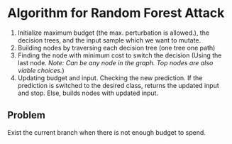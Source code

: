 # Algorithm for Random Forest Attack

1. Initialize maximum budget (the max. perturbation is allowed.), the decision trees, and the input sample which we want to mutate.
1. Building nodes by traversing each decision tree (one tree one path)
1. Finding the node with minimum cost to switch the decision (Using the last node. *Note: Can be any node in the graph. Top nodes are also viable choices.*)
1. Updating budget and input. Checking the new prediction. If the prediction is switched to the desired class, returns the updated input and stop. Else, builds nodes with updated input.

## Problem

Exist the current branch when there is not enough budget to spend.
